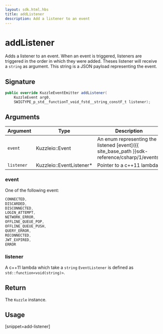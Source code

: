 ```yaml
---
layout: sdk.html.hbs
title: addListener
description: Add a listener to an event
---
```


# addListener

Adds a listener to an event.
When an event is triggered, listeners are triggered in the order in which they were added.
Theses listener will receive a `string` as argument. This string is a JSON payload representing the event.

## Signature

```csharp
public override KuzzleEventEmitter addListener(
    KuzzleEvent arg0, 
    SWIGTYPE_p_std__functionT_void_fstd__string_constF_t listener);

```

## Arguments

| Argument   | Type                      | Description            |
| ---------- | ------------------------- | ------------------------|
| `event`    | Kuzzleio::Event           | An enum representing the listened [event]({{ site_base_path }}sdk-reference/csharp/1/events) |
| `listener` | Kuzzleio::EventListener\* | Pointer to a c++11 lambda   |

### event

One of the following event:

```csharp
CONNECTED,
DISCARDED,
DISCONNECTED,
LOGIN_ATTEMPT,
NETWORK_ERROR,
OFFLINE_QUEUE_POP,
OFFLINE_QUEUE_PUSH,
QUERY_ERROR,
RECONNECTED,
JWT_EXPIRED,
ERROR
```

### listener

A c++11 lambda which take a `string`
`EventListener` is defined as `std::function<void(string)>`.

## Return

The `Kuzzle` instance.

## Usage

[snippet=add-listener]
